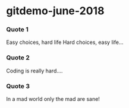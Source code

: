 # gitdemo-june-2018

### Quote 1

Easy choices, hard life
Hard choices, easy life...


### Quote 2

Coding is really hard....

### Quote 3

In a mad world only the mad are sane!